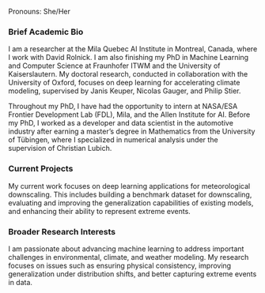 Pronouns: She/Her

### Brief Academic Bio
I am a researcher at the Mila Quebec AI Institute in Montreal, Canada, where I work with David Rolnick. I am also finishing my PhD in Machine Learning and Computer Science at Fraunhofer ITWM and the University of Kaiserslautern. My doctoral research, conducted in collaboration with the University of Oxford, focuses on deep learning for accelerating climate modeling, supervised by Janis Keuper, Nicolas Gauger, and Philip Stier. 

Throughout my PhD, I have had the opportunity to intern at NASA/ESA Frontier Development Lab (FDL), Mila, and the Allen Institute for AI. Before my PhD, I worked as a developer and data scientist in the automotive industry after earning a master’s degree in Mathematics from the University of Tübingen, where I specialized in numerical analysis under the supervision of Christian Lubich.

### Current Projects
My current work focuses on deep learning applications for meteorological downscaling. This includes building a benchmark dataset for downscaling, evaluating and improving the generalization capabilities of existing models, and enhancing their ability to represent extreme events.

### Broader Research Interests
I am passionate about advancing machine learning to address important challenges in environmental, climate, and weather modeling. My research focuses on issues such as ensuring physical consistency, improving generalization under distribution shifts, and better capturing extreme events in data.
